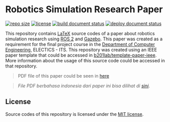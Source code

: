 # Robotics Simulation Research Paper

[![repo size](https://img.shields.io/github/repo-size/threeal/robotics-simulation-paper)](https://github.com/threeal/robotics-simulation-paper)
[![license](https://img.shields.io/github/license/threeal/robotics-simulation-paper)](https://github.com/threeal/robotics-simulation-paper/blob/main/LICENSE)
[![build document status](https://img.shields.io/github/workflow/status/threeal/robotics-simulation-paper/Build%20Document)](https://github.com/threeal/robotics-simulation-paper/actions/workflows/build-document.yml)
[![deploy document status](https://img.shields.io/github/workflow/status/threeal/robotics-simulation-paper/Deploy%20Document?label=deploy)](https://github.com/threeal/robotics-simulation-paper/actions/workflows/deploy-document.yml)

This repository contains [LaTeX](https://www.latex-project.org/) source codes of a paper about robotics simulation research using [ROS 2](https://docs.ros.org/en/foxy/index.html) and [Gazebo](http://gazebosim.org/).
This paper was created as a requirement for the final project course in the [Department of Computer Engineering](https://www.its.ac.id/komputer/), ELECTICS - ITS.
This repository was created using an IEEE paper template that could be accessed in [b201lab/template-paper-ieee](https://github.com/b201lab/template-paper-ieee).
More information about the usage of this source code could be accessed in that repository.

> PDF file of this paper could be seen in [here](https://threeal.github.io/robotics-simulation-paper/paper-en.pdf)

> _File PDF berbahasa indonesia dari paper ini bisa dilihat di [sini](https://threeal.github.io/robotics-simulation-paper/paper-id.pdf)_.

## License

Source codes of this repository is licensed under the [MIT license](https://github.com/threeal/robotics-simulation-paper/blob/main/LICENSE).
